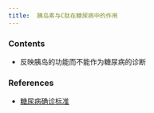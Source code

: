 ```yaml
---
title:  胰岛素与C肽在糖尿病中的作用
--- 
```


### Contents
- 反映胰岛的功能而不能作为糖尿病的诊断

### References
- [糖尿病确诊标准](/糖尿病确诊标准)
